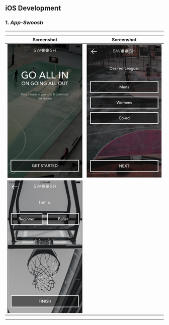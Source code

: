 ## iOS Development ##

### __1.__ _App-Swoosh_ ###

- - - -

Screenshot	                           									                     		   	     | Screenshot 
:-----------------------------------------------------------------------------------------------------------------------------------------------------------:|:-------------------------------------------------------------------------------------------------------------------------------------------------------------:
![picture alt](https://github.com/andrei-blaj/iOS/blob/master/app-swoosh/ScreenShots/1.png?raw=true "First screen") | ![picture alt](https://github.com/andrei-blaj/iOS/blob/master/app-swoosh/ScreenShots/2.png?raw=true "Second screen")
![picture alt](https://github.com/andrei-blaj/iOS/blob/master/app-swoosh/ScreenShots/3.png?raw=true "Third screen") |

- - - - 

